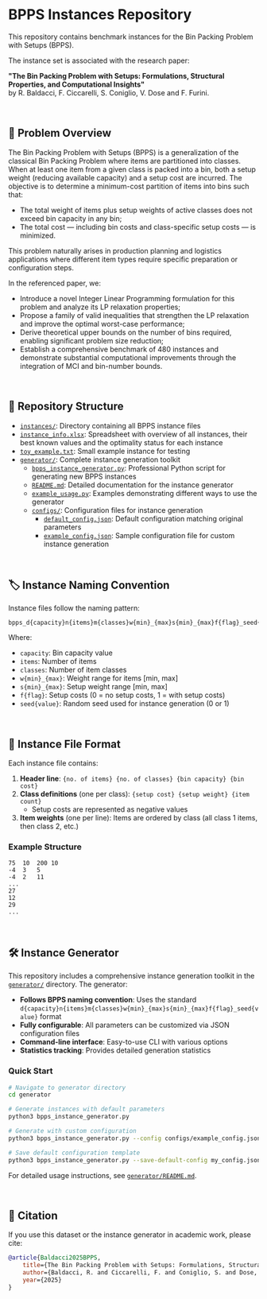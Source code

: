 
# BPPS Instances Repository

This repository contains benchmark instances for the Bin Packing Problem with Setups (BPPS).

The instance set is associated with the research paper:

**"The Bin Packing Problem with Setups: Formulations, Structural Properties, and Computational Insights"**  
by R. Baldacci, F. Ciccarelli, S. Coniglio, V. Dose and F. Furini.

<br>

## 🎯 Problem Overview

The Bin Packing Problem with Setups (BPPS) is a generalization of the classical Bin Packing Problem where items are partitioned into classes. When at least one item from a given class is packed into a bin, both a setup weight (reducing available capacity) and a setup cost are incurred. The objective is to determine a minimum-cost partition of items into bins such that:

- The total weight of items plus setup weights of active classes does not exceed bin capacity in any bin;
- The total cost — including bin costs and class-specific setup costs — is minimized.

This problem naturally arises in production planning and logistics applications where different item types require specific preparation or configuration steps.

In the referenced paper, we:

- Introduce a novel Integer Linear Programming formulation for this problem and analyze its LP relaxation properties;
- Propose a family of valid inequalities that strengthen the LP relaxation and improve the optimal worst-case performance;
- Derive theoretical upper bounds on the number of bins required, enabling significant problem size reduction;
- Establish a comprehensive benchmark of 480 instances and demonstrate substantial computational improvements through the integration of MCI and bin-number bounds.

<br>

## 📁 Repository Structure

- [`instances/`](https://github.com/FabioCiccarelli/BPPS_instances/tree/main/instances): Directory containing all BPPS instance files
- [`instance_info.xlsx`](https://github.com/FabioCiccarelli/BPPS_instances/tree/main/instance_info.xlsx): Spreadsheet with overview of all instances, their best known values and the optimality status for each instance
- [`toy_example.txt`](https://github.com/FabioCiccarelli/BPPS_instances/tree/main/toy_example.txt): Small example instance for testing
- [`generator/`](https://github.com/FabioCiccarelli/BPPS_instances/tree/main/generator): Complete instance generation toolkit
  - [`bpps_instance_generator.py`](https://github.com/FabioCiccarelli/BPPS_instances/tree/main/generator/bpps_instance_generator.py): Professional Python script for generating new BPPS instances
  - [`README.md`](https://github.com/FabioCiccarelli/BPPS_instances/tree/main/generator/README.md): Detailed documentation for the instance generator
  - [`example_usage.py`](https://github.com/FabioCiccarelli/BPPS_instances/tree/main/generator/example_usage.py): Examples demonstrating different ways to use the generator
  - [`configs/`](https://github.com/FabioCiccarelli/BPPS_instances/tree/main/generator/configs): Configuration files for instance generation
    - [`default_config.json`](https://github.com/FabioCiccarelli/BPPS_instances/tree/main/generator/configs/default_config.json): Default configuration matching original parameters
    - [`example_config.json`](https://github.com/FabioCiccarelli/BPPS_instances/tree/main/generator/configs/example_config.json): Sample configuration file for custom instance generation

<br>

## 🏷️ Instance Naming Convention

Instance files follow the naming pattern:
```
bpps_d{capacity}n{items}m{classes}w{min}_{max}s{min}_{max}f{flag}_seed{value}.txt
```

Where:
- `capacity`: Bin capacity value
- `items`: Number of items
- `classes`: Number of item classes
- `w{min}_{max}`: Weight range for items [min, max]
- `s{min}_{max}`: Setup weight range [min, max]
- `f{flag}`: Setup costs (0 = no setup costs, 1 = with setup costs)
- `seed{value}`: Random seed used for instance generation (0 or 1)

<br>

## 📄 Instance File Format

Each instance file contains:

1. **Header line**: `{no. of items} {no. of classes} {bin capacity} {bin cost}`
2. **Class definitions** (one per class): `{setup cost} {setup weight} {item count}`
    - Setup costs are represented as negative values
3. **Item weights** (one per line): Items are ordered by class (all class 1 items, then class 2, etc.)

### Example Structure
```
75	10	200	10
-4	3	5
-4	2	11
...
27
12
29
...
```

<br>

## 🛠️ Instance Generator

This repository includes a comprehensive instance generation toolkit in the [`generator/`](generator/) directory. The generator:

- **Follows BPPS naming convention**: Uses the standard `d{capacity}n{items}m{classes}w{min}_{max}s{min}_{max}f{flag}_seed{value}` format
- **Fully configurable**: All parameters can be customized via JSON configuration files
- **Command-line interface**: Easy-to-use CLI with various options
- **Statistics tracking**: Provides detailed generation statistics

### Quick Start

```bash
# Navigate to generator directory
cd generator

# Generate instances with default parameters
python3 bpps_instance_generator.py

# Generate with custom configuration
python3 bpps_instance_generator.py --config configs/example_config.json

# Save default configuration template
python3 bpps_instance_generator.py --save-default-config my_config.json
```

For detailed usage instructions, see [`generator/README.md`](generator/README.md).

<br>

## 📖 Citation

If you use this dataset or the instance generator in academic work, please cite:

```bibtex
@article{Baldacci2025BPPS,
    title={The Bin Packing Problem with Setups: Formulations, Structural Properties, and Computational Insights},
    author={Baldacci, R. and Ciccarelli, F. and Coniglio, S. and Dose, V. and Furini, F.},
    year={2025}
}
```


